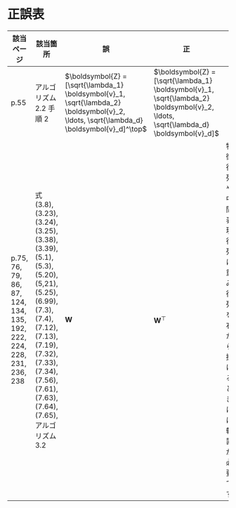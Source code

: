 # 正誤表

| 該当ページ |  該当箇所 |  誤  |  正  | 補足 | 対応 | 
| ---- | ---- | ---- | ---- | ---- | ---- |
|  p.55 | アルゴリズム 2.2 手順 2  | $\boldsymbol{Z} = [\sqrt{\lambda_1} \boldsymbol{v}_1, \sqrt{\lambda_2} \boldsymbol{v}_2, \ldots, \sqrt{\lambda_d} \boldsymbol{v}_d]^\top$ | $\boldsymbol{Z} = [\sqrt{\lambda_1} \boldsymbol{v}_1, \sqrt{\lambda_2} \boldsymbol{v}_2, \ldots, \sqrt{\lambda_d} \boldsymbol{v}_d]$ | |  |
| p.75, 76, 79, 86, 87, 124, 134, 135, 192, 222, 224, 228, 231, 236, 238 | 式 (3.8), (3.23), (3.24), (3.25), (3.38), (3.39), (5.1), (5.3), (5.20), (5,21), (5.25), (6.99), (7.3), (7.4), (7.12), (7.13), (7.19), (7.32), (7.33), (7.34), (7.56), (7.61), (7.63), (7.64), (7.65), アルゴリズム 3.2 | $\boldsymbol{W}$ | $\boldsymbol{W}^\top$ | 特徴行列や中間表現行列に重み行列を右から掛けるときには転置が必要です。 |  |
